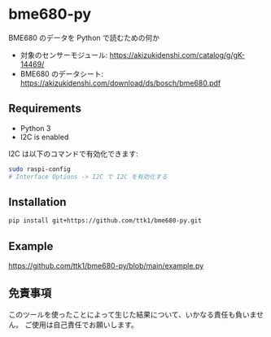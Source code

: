 # bme680-py

BME680 のデータを Python で読むための何か

* 対象のセンサーモジュール: https://akizukidenshi.com/catalog/g/gK-14469/
* BME680 のデータシート: https://akizukidenshi.com/download/ds/bosch/bme680.pdf


## Requirements

* Python 3
* I2C is enabled

I2C は以下のコマンドで有効化できます:

```sh
sudo raspi-config
# Interface Options -> I2C で I2C を有効化する
```


## Installation

```sh
pip install git+https://github.com/ttk1/bme680-py.git
```


## Example

https://github.com/ttk1/bme680-py/blob/main/example.py


## 免責事項

このツールを使ったことによって生じた結果について、いかなる責任も負いません。 ご使用は自己責任でお願いします。
